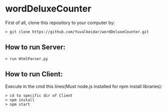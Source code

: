 # wordDeluxeCounter 

First of all, clone this repository to your computer by:

```
> git clone https://github.com/Yuvalkeidar/wordDeluxeCounter.git
```

## How to run Server:

```
> run HtmlParser.py
```

## How to run Client:

Execute in the cmd this lines(Must node.js installed for npm install libraries):
```
> cd to specific dir of Client
> npm install
> npm start
```

